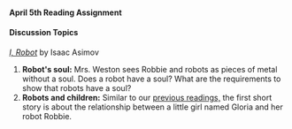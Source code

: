 
#### April 5th Reading Assignment
#### Discussion Topics 

[*I, Robot*](https://github.com/michaelshiloh/resourcesForClasses/blob/master/doc/I_Robot.pdf) 
by Isaac Asimov

1. **Robot's soul:** Mrs. Weston sees Robbie and robots as pieces of metal without a soul. Does a robot have a soul? What are the requirements to show that robots have a soul?
2. **Robots and children:** Similar to our [previous readings,](https://github.com/pangnasun/RobotaPsyche/edit/main/March29/readMe.md) the first short story is about the relationship between a little girl named Gloria and her robot Robbie. 
